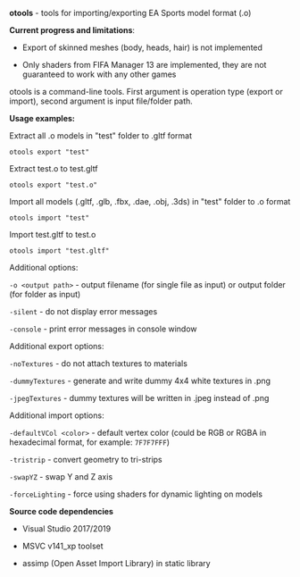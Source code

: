 **otools** - tools for importing/exporting EA Sports model format (.o)

**Current progress and limitations**:

* Export of skinned meshes (body, heads, hair) is not implemented

* Only shaders from FIFA Manager 13 are implemented, they are not guaranteed to work with any other games

otools is a command-line tools. First argument is operation type (export or import), second argument is input file/folder path.

**Usage examples:**

Extract all .o models in "test" folder to .gltf format
```
otools export "test"
```
Extract test.o to test.gltf
```
otools export "test.o"
```
Import all models (.gltf, .glb, .fbx, .dae, .obj, .3ds) in "test" folder to .o format
```
otools import "test"
```
Import test.gltf to test.o
```
otools import "test.gltf"
```

Additional options:

`-o <output path>` - output filename (for single file as input) or output folder (for folder as input)

`-silent` - do not display error messages

`-console` - print error messages in console window

Additional export options:

`-noTextures` - do not attach textures to materials

`-dummyTextures` - generate and write dummy 4x4 white textures in .png

`-jpegTextures` - dummy textures will be written in .jpeg instead of .png

Additional import options:

`-defaultVCol <color>` - default vertex color (could be RGB or RGBA in hexadecimal format, for example: `7F7F7FFF`)

`-tristrip` - convert geometry to tri-strips

`-swapYZ` - swap Y and Z axis

`-forceLighting` - force using shaders for dynamic lighting on models

**Source code dependencies**

* Visual Studio 2017/2019

* MSVC v141_xp toolset

* assimp (Open Asset Import Library) in static library